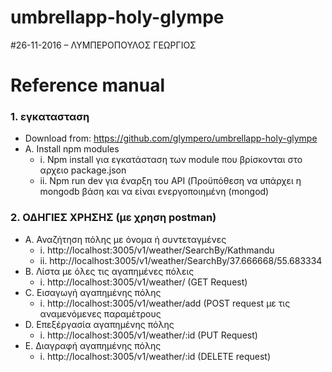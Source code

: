 # umbrellapp-holy-glympe

#26-11-2016 – ΛΥΜΠΕΡΟΠΟΥΛΟΣ ΓΕΩΡΓΙΟΣ

# Reference manual

### 1.	εγκατασταση
  * Download from: https://github.com/glympero/umbrellapp-holy-glympe
  * A.	Install npm modules
    * i.	Npm install για εγκατάσταση των module που βρίσκονται στο αρχειο package.json
    * ii.	Npm run dev για έναρξη του API (Προϋπόθεση να υπάρχει η mongodb βάση και να είναι ενεργοποιημένη (mongod)
### 2.	ΟΔΗΓΙΕΣ ΧΡΗΣΗΣ (με χρηση postman)
  * A.	Αναζήτηση πόλης  με όνομα ή συντεταγμένες
    * i.	http://localhost:3005/v1/weather/SearchBy/Kathmandu
    * ii.	http://localhost:3005/v1/weather/SearchBy/37.666668/55.683334
  * B.	Λίστα με όλες τις αγαπημένες πόλεις
    * i.	http://localhost:3005/v1/weather/ (GET Request)
  * C.	Εισαγωγή αγαπημένης πόλης
    * i.	http://localhost:3005/v1/weather/add (POST request με τις αναμενόμενες παραμέτρους
  * D.	Επεξέργασία αγαπημένης πόλης
    * i.	http://localhost:3005/v1/weather/:id (PUT Request)
  * E.	Διαγραφή αγαπημένης πόλης
    * i.	http://localhost:3005/v1/weather/:id (DELETE request)
